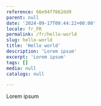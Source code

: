 ```yaml
---
reference: 66e94f7662dd9
parent: null
date: '2024-09-17T09:44:22+00:00'
locale: fr_FR
permalink: /fr/hello-world
slug: hello-world
title: 'Hello world'
description: 'Lorem ipsum'
excerpt: 'Lorem ipsum'
tags: []
media: null
catalogs: null

---
```

Lorem ipsum 